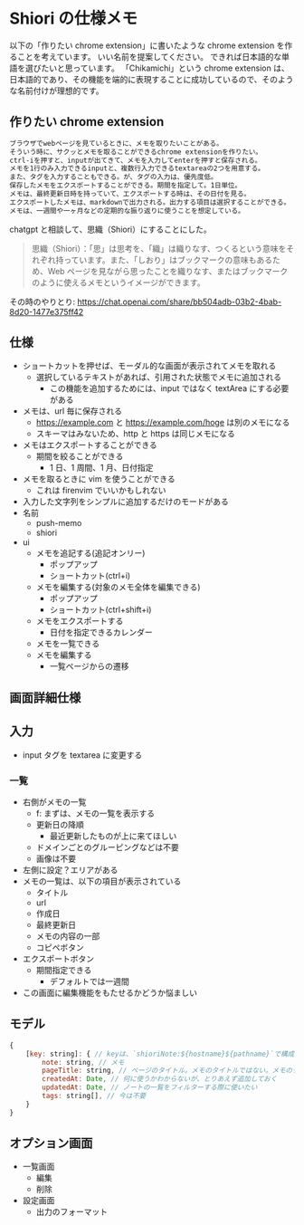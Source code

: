 # Shiori の仕様メモ

以下の「作りたい chrome extension」に書いたような chrome extension を作ることを考えています。
いい名前を提案してください。
できれば日本語的な単語を選びたいと思っています。
「Chikamichi」という chrome extension は、日本語的であり、その機能を端的に表現することに成功しているので、そのような名前付けが理想的です。

## 作りたい chrome extension

```txt
ブラウザでwebページを見ているときに、メモを取りたいことがある。
そういう時に、サクッとメモを取ることができるchrome extensionを作りたい。
ctrl-iを押すと、inputが出てきて、メモを入力してenterを押すと保存される。
メモを1行のみ入力できるinputと、複数行入力できるtextareaの2つを用意する。
また、タグを入力することもできる。が、タグの入力は、優先度低。
保存したメモをエクスポートすることができる。期間を指定して。1日単位。
メモは、最終更新日時を持っていて、エクスポートする時は、その日付を見る。
エクスポートしたメモは、markdownで出力される。出力する項目は選択することができる。
メモは、一週間や一ヶ月などの定期的な振り返りに使うことを想定している。
```

chatgpt と相談して、思織（Shiori）にすることにした。

> 思織（Shiori）：「思」は思考を、「織」は織りなす、つくるという意味をそれぞれ持っています。また、「しおり」はブックマークの意味もあるため、Web ページを見ながら思ったことを織りなす、またはブックマークのように使えるメモというイメージができます。

その時のやりとり: https://chat.openai.com/share/bb504adb-03b2-4bab-8d20-1477e375ff42

## 仕様

- ショートカットを押せば、モーダル的な画面が表示されてメモを取れる
  - 選択しているテキストがあれば、引用された状態でメモに追加される
    - この機能を追加するためには、input ではなく textArea にする必要がある
- メモは、url 毎に保存される
  - https://example.com と https://example.com/hoge は別のメモになる
  - スキーマはみないため、http と https は同じメモになる
- メモはエクスポートすることができる
  - 期間を絞ることができる
    - 1 日、1 周間、1 月、日付指定
- メモを取るときに vim を使うことができる
  - これは firenvim でいいかもしれない
- 入力した文字列をシンプルに追加するだけのモードがある
- 名前
  - push-memo
  - shiori
- ui
  - メモを追記する(追記オンリー)
    - ポップアップ
    - ショートカット(ctrl+i)
  - メモを編集する(対象のメモ全体を編集できる)
    - ポップアップ
    - ショートカット(ctrl+shift+i)
  - メモをエクスポートする
    - 日付を指定できるカレンダー
  - メモを一覧できる
  - メモを編集する
    - 一覧ページからの遷移

## 画面詳細仕様

## 入力

- input タグを textarea に変更する

### 一覧

- 右側がメモの一覧
  - f: まずは、メモの一覧を表示する
  - 更新日の降順
    - 最近更新したものが上に来てほしい
  - ドメインごとのグルーピングなどは不要
  - 画像は不要
- 左側に設定？エリアがある
- メモの一覧は、以下の項目が表示されている
  - タイトル
  - url
  - 作成日
  - 最終更新日
  - メモの内容の一部
  - コピペボタン
- エクスポートボタン
  - 期間指定できる
    - デフォルトでは一週間
- この画面に編集機能をもたせるかどうか悩ましい

## モデル

```js
{
    [key: string]: { // keyは、`shioriNote:${hostname}${pathname}`で構成。例: shioriNote:example.com/hoge。`shioriNote:`は、prefixとして使う
        note: string, // メモ
        pageTitle: string, // ページのタイトル。メモのタイトルではない。メモのタイトルはない。
        createdAt: Date, // 何に使うかわからないが、とりあえず追加しておく
        updatedAt: Date, // ノートの一覧をフィルターする際に使いたい
        tags: string[], // 今は不要
    }
}
```

## オプション画面

- 一覧画面
  - 編集
  - 削除
- 設定画面
  - 出力のフォーマット
